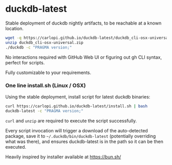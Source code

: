 # duckdb-latest

Stable deployment of duckdb nightly artifacts, to be reachable at a known location.

```bash
wget -q https://carlopi.github.io/duckdb-latest/duckdb_cli-osx-universal.zip
unzip duckdb_cli-osx-universal.zip
./duckdb -c "PRAGMA version;"
```

No interactions required with GitHub Web UI or figuring out gh CLI syntax, perfect for scripts.

Fully customizable to your requirements.

### One line install.sh (Linux / OSX)
Using the stable deployment, install script for latest duckdb binaries:
```bash
curl https://carlopi.github.io/duckdb-latest/install.sh | bash
duckdb-latest -c "PRAGMA version;" 
```
`curl` and `unzip` are required to execute the script successfully.

Every script invocation will trigger a download of the auto-detected package, save it to  `~/.duckdb/bin/duckdb-latest` (potentially overriding what was there), and ensures duckdb-latest is in the path so it can be then executed.

Heavily inspired by installer available at https://bun.sh/


